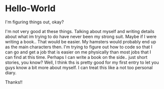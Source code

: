 # Hello-World
I'm figuring things out, okay?

I'm not very good at these things. Talking about myself and writing details about what im trying to do have never been my strong suit.
Maybe if I were writing a book..
That would be easier. My hamsters would probably end up as the main characters then.
I'm trying to figure out how to code so that I can go and get a job that is easier on me physically than most jobs that I can find at this time.
Perhaps I can write a book on the side.. just short stories, you know?
Well, I think ths is pretty good for my first entry to let you guys know a bit more about myself.
I can treat this like a not too personal diary.

Thanks!! 
